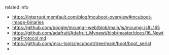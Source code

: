 related info 
- https://interrupt.memfault.com/blog/mcuboot-overview#mcuboot-image-binaries
- https://github.com/boogie/mcumgr-web/blob/main/js/mcumgr.js#L165
- https://github.com/adafruit/Adafruit_Mynewt/blob/master/docs/16_NewtmgrProtocol.md
- https://github.com/mcu-tools/mcuboot/tree/main/boot/boot_serial
- 